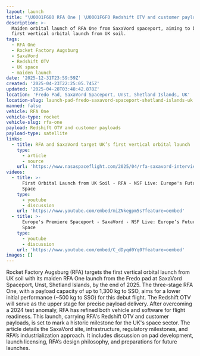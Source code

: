 ```yaml
---
layout: launch
title: "\U0001F680 RFA One | \U0001F6F0 Redshift OTV and customer payloads"
description: >-
  Maiden orbital launch of RFA One from SaxaVord spaceport, aiming to be the
  first vertical orbital launch from UK soil.
tags:
  - RFA One
  - Rocket Factory Augsburg
  - SaxaVord
  - Redshift OTV
  - UK space
  - maiden launch
date: '2025-12-31T23:59:59Z'
created: '2025-04-23T22:25:05.745Z'
updated: '2025-04-28T03:48:42.878Z'
location: 'Fredo Pad, SaxaVord Spaceport, Unst, Shetland Islands, UK'
location-slug: launch-pad-fredo-saxavord-spaceport-shetland-islands-uk
manned: false
vehicle: RFA One
vehicle-type: rocket
vehicle-slug: rfa-one
payload: Redshift OTV and customer payloads
payload-type: satellite
links:
  - title: RFA and SaxaVord target UK’s first vertical orbital launch
    type:
      - article
      - source
    url: 'https://www.nasaspaceflight.com/2025/04/rfa-saxavord-interview/'
videos:
  - title: >-
      First Orbital Launch from UK Soil - RFA - NSF Live: Europe's Future in
      Space
    type:
      - youtube
      - discussion
    url: 'https://www.youtube.com/embed/miZNkegpm5s?feature=oembed'
  - title: >-
      Europe's Premiere Spaceport - SaxaVord - NSF Live: Europe’s Future in
      Space
    type:
      - youtube
      - discussion
    url: 'https://www.youtube.com/embed/C_dDyqd0Yq0?feature=oembed'
images: []
---
```

Rocket Factory Augsburg (RFA) targets the first vertical orbital launch from UK soil with its maiden RFA One launch from the Fredo pad at SaxaVord Spaceport, Unst, Shetland Islands, by the end of 2025. The three-stage RFA One, with a payload capacity of up to 1,300 kg to SSO, aims for a lower initial performance (~500 kg to SSO) for this debut flight. The Redshift OTV will serve as the upper stage for precise payload delivery. After overcoming a 2024 test anomaly, RFA has refined both vehicle and software for flight readiness. This launch, carrying RFA's Redshift OTV and customer payloads, is set to mark a historic milestone for the UK's space sector. The article details the SaxaVord site, infrastructure, regulatory milestones, and RFA’s industrialization approach. It includes discussion on pad development, launch licensing, RFA’s design philosophy, and preparations for future launches.
